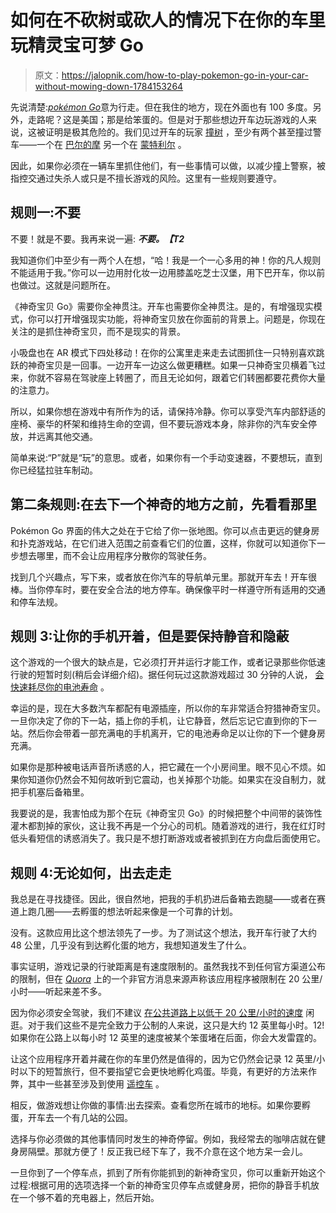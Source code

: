 # 如何在不砍树或砍人的情况下在你的车里玩精灵宝可梦 Go

> 原文：<https://jalopnik.com/how-to-play-pokemon-go-in-your-car-without-mowing-down-1784153264>

先说清楚:[*pokémon Go*](http://kotaku.com/tag/pokemon-go#_ga=1.124467018.1359681016.1464231051)意为行走。但在我住的地方，现在外面也有 100 多度。另外，走路呢？这是美国；那是给笨蛋的。但是对于那些想边开车边玩游戏的人来说，这被证明是极其危险的。我们见过开车的玩家 [撞树](http://jalopnik.com/guy-who-caught-tree-in-pokemon-go-actually-crashed-his-1783684604#_ga=1.179974308.1273901456.1445270859) ，至少有两个甚至撞过警车——一个在 [巴尔的摩](https://kotaku.com/pokemon-go-player-hits-cop-car-captured-on-camera-1783942861) 另一个在 [蒙特利尔](http://ici.radio-canada.ca/regions/quebec/2016/07/13/005-joueur-pokemon-go-collision-autopatrouille.shtml) 。



因此，如果你必须在一辆车里抓住他们，有一些事情可以做，以减少撞上警察，被指控交通过失杀人或只是不擅长游戏的风险。这里有一些规则要遵守。

## 规则一:不要

不要！就是不要。我再来说一遍: ***不要。【T2***

我知道你们中至少有一两个人在想，“哈！我是一个一心多用的神！你的凡人规则不能适用于我。”你可以一边用肘化妆一边用膝盖吃芝士汉堡，用下巴开车，你以前也做过。这就是问题所在。

《神奇宝贝 Go》需要你全神贯注。开车也需要你全神贯注。是的，有增强现实模式，你可以打开增强现实功能，将神奇宝贝放在你面前的背景上。问题是，你现在关注的是抓住神奇宝贝，而不是现实的背景。

小吸盘也在 AR 模式下四处移动！在你的公寓里走来走去试图抓住一只特别喜欢跳跃的神奇宝贝是一回事。一边开车一边这么做更糟糕。如果一只神奇宝贝横着飞过来，你就不容易在驾驶座上转圈了，而且无论如何，跟着它们转圈都要花费你大量的注意力。

所以，如果你想在游戏中有所作为的话，请保持冷静。你可以享受汽车内部舒适的座椅、豪华的杯架和维持生命的空调，但不要玩游戏本身，除非你的汽车安全停放，并远离其他交通。

简单来说:“P”就是“玩”的意思。或者，如果你有一个手动变速器，不要想玩，直到你已经猛拉驻车制动。

## 第二条规则:在去下一个神奇的地方之前，先看看那里

Pokémon Go 界面的伟大之处在于它给了你一张地图。你可以点击更远的健身房和扑克游戏站，在它们进入范围之前查看它们的位置，这样，你就可以知道你下一步想去哪里，而不会让应用程序分散你的驾驶任务。

找到几个兴趣点，写下来，或者放在你汽车的导航单元里。那就开车去！开车很棒。当你停车时，要在安全合法的地方停车。确保像平时一样遵守所有适用的交通和停车法规。

## 规则 3:让你的手机开着，但是要保持静音和隐蔽

这个游戏的一个很大的缺点是，它必须打开并运行才能工作，或者记录那些你低速行驶的短暂时刻(稍后会详细介绍)。据任何玩过这款游戏超过 30 分钟的人说， [会快速耗尽你的电池寿命](http://kotaku.com/pokemon-go-players-are-saying-the-game-kills-battery-li-1783187259) 。

幸运的是，现在大多数汽车都配有电源插座，所以你的车非常适合狩猎神奇宝贝。一旦你决定了你的下一站，插上你的手机，让它静音，然后忘记它直到你的下一站。然后你会带着一部充满电的手机离开，它的电池寿命足以让你的下一个健身房充满。

如果你是那种被电话声音所诱惑的人，把它藏在一个小房间里。眼不见心不烦。如果你知道你仍然会不知何故听到它震动，也关掉那个功能。如果实在没自制力，就把手机塞后备箱里。

我要说的是，我害怕成为那个在玩《神奇宝贝 Go》的时候把整个中间带的装饰性灌木都割掉的家伙，这让我不再是一个分心的司机。随着游戏的进行，我在红灯时低头看短信的诱惑消失了。我只是不想打断游戏或者被抓到在方向盘后面使用它。

## 规则 4:无论如何，出去走走

我总是在寻找捷径。因此，很自然地，把我的手机扔进后备箱去跑腿——或者在赛道上跑几圈——去孵蛋的想法听起来像是一个可靠的计划。

没有。这款应用比这个想法领先了一步。为了测试这个想法，我开车行驶了大约 48 公里，几乎没有到达孵化蛋的地方，我想知道发生了什么。

事实证明，游戏记录的行驶距离是有速度限制的。虽然我找不到任何官方渠道公布的限制，但在 [*Quora*](https://www.quora.com/Pokemon-Go-What-is-the-maximum-%E2%80%9Cwalking%E2%80%9D-speed-for-egg-hatching) 上的一个非官方消息来源声称该应用程序被限制在 20 公里/小时——听起来差不多。

因为你必须安全驾驶，我们不建议 [在公共道路上以低于 20 公里/小时的速度](http://jalopnik.com/pokemon-go-makes-driving-a-lot-more-dangerous-1783377760) 闲逛。对于我们这些不是完全致力于公制的人来说，这只是大约 12 英里每小时。12!如果你在公路上以每小时 12 英里的速度被某个笨蛋堵在后面，你会大发雷霆的。

让这个应用程序开着并藏在你的车里仍然是值得的，因为它仍然会记录 12 英里/小时以下的短暂旅行，但不要指望它会更快地孵化鸡蛋。毕竟，有更好的方法来作弊，其中一些甚至涉及到使用 [遥控车](http://kotaku.com/strap-your-phone-to-an-rc-car-to-hatch-pokemon-go-eggs-1784181901) 。

相反，做游戏想让你做的事情:出去探索。查看您所在城市的地标。如果你要孵蛋，开车去一个有几站的公园。

选择与你必须做的其他事情同时发生的神奇停留。例如，我经常去的咖啡店就在健身房隔壁。那就方便了！反正我已经下车了，我不介意在这个地方呆一会儿。

一旦你到了一个停车点，抓到了所有你能抓到的新神奇宝贝，你可以重新开始这个过程:根据可用的选项选择一个新的神奇宝贝停车点或健身房，把你的静音手机放在一个够不着的充电器上，然后开始。